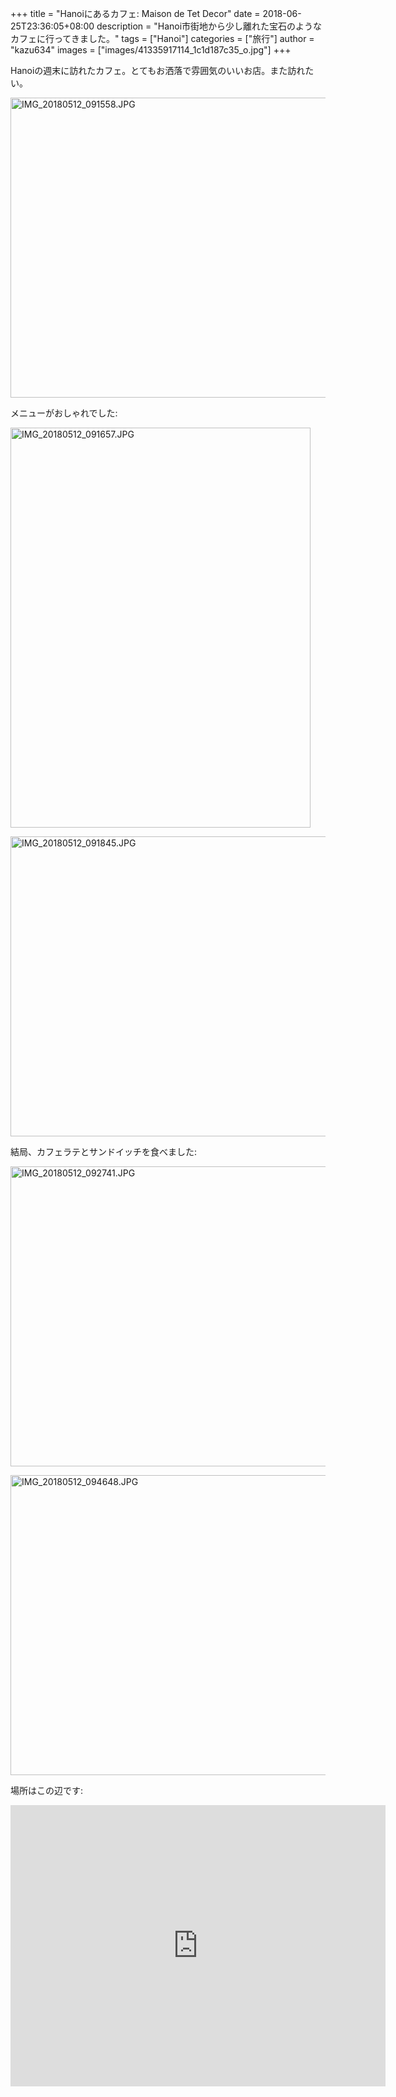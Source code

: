 +++
title = "Hanoiにあるカフェ: Maison de Tet Decor"
date = 2018-06-25T23:36:05+08:00
description = "Hanoi市街地から少し離れた宝石のようなカフェに行ってきました。"
tags = ["Hanoi"]
categories = ["旅行"]
author = "kazu634"
images = ["images/41335917114_1c1d187c35_o.jpg"]
+++

Hanoiの週末に訪れたカフェ。とてもお洒落で雰囲気のいいお店。また訪れたい。

<a data-flickr-embed="true"  href="https://www.flickr.com/photos/42332031@N02/42056339181" title="IMG_20180512_091558.JPG"><img src="https://farm1.staticflickr.com/964/42056339181_05e41dfce0_z.jpg" width="640" height="480" alt="IMG_20180512_091558.JPG"></a><script async src="//embedr.flickr.com/assets/client-code.js" charset="utf-8"></script>

メニューがおしゃれでした:

<a data-flickr-embed="true"  href="https://www.flickr.com/photos/42332031@N02/41335917114" title="IMG_20180512_091657.JPG"><img src="https://farm1.staticflickr.com/908/41335917114_8cb13a6baf_z.jpg" width="480" height="640" alt="IMG_20180512_091657.JPG"></a><script async src="//embedr.flickr.com/assets/client-code.js" charset="utf-8"></script>

<a data-flickr-embed="true"  href="https://www.flickr.com/photos/42332031@N02/42056342041" title="IMG_20180512_091845.JPG"><img src="https://farm1.staticflickr.com/958/42056342041_8da1c8932d_z.jpg" width="640" height="480" alt="IMG_20180512_091845.JPG"></a><script async src="//embedr.flickr.com/assets/client-code.js" charset="utf-8"></script>

結局、カフェラテとサンドイッチを食べました:

<a data-flickr-embed="true"  href="https://www.flickr.com/photos/42332031@N02/28183309998" title="IMG_20180512_092741.JPG"><img src="https://farm1.staticflickr.com/961/28183309998_4e765117a8_z.jpg" width="640" height="480" alt="IMG_20180512_092741.JPG"></a><script async src="//embedr.flickr.com/assets/client-code.js" charset="utf-8"></script>

<a data-flickr-embed="true"  href="https://www.flickr.com/photos/42332031@N02/41156025535" title="IMG_20180512_094648.JPG"><img src="https://farm1.staticflickr.com/961/41156025535_502f67770d_z.jpg" width="640" height="480" alt="IMG_20180512_094648.JPG"></a><script async src="//embedr.flickr.com/assets/client-code.js" charset="utf-8"></script>

場所はこの辺です:

<iframe src="https://www.google.com/maps/embed?pb=!1m18!1m12!1m3!1d3723.3245222353544!2d105.82788771493307!3d21.059696985981567!2m3!1f0!2f0!3f0!3m2!1i1024!2i768!4f13.1!3m3!1m2!1s0x3135aa55940c02a7%3A0x978c8d5fc37dac1!2z44Oh44K-44Oz44O744OH44Ol44O744OG44OI44O744OH44Kz44O844Or!5e0!3m2!1sja!2ssg!4v1529941305308" width="600" height="450" frameborder="0" style="border:0" allowfullscreen></iframe>
